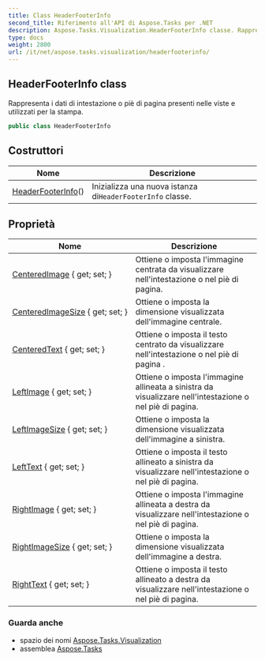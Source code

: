 ```yaml
---
title: Class HeaderFooterInfo
second_title: Riferimento all'API di Aspose.Tasks per .NET
description: Aspose.Tasks.Visualization.HeaderFooterInfo classe. Rappresenta i dati di intestazione o piè di pagina presenti nelle viste e utilizzati per la stampa.
type: docs
weight: 2800
url: /it/net/aspose.tasks.visualization/headerfooterinfo/
---
```

## HeaderFooterInfo class

Rappresenta i dati di intestazione o piè di pagina presenti nelle viste e utilizzati per la stampa.

```csharp
public class HeaderFooterInfo
```

## Costruttori

| Nome | Descrizione |
| --- | --- |
| [HeaderFooterInfo](headerfooterinfo/)() | Inizializza una nuova istanza di`HeaderFooterInfo` classe. |

## Proprietà

| Nome | Descrizione |
| --- | --- |
| [CenteredImage](../../aspose.tasks.visualization/headerfooterinfo/centeredimage/) { get; set; } | Ottiene o imposta l'immagine centrata da visualizzare nell'intestazione o nel piè di pagina. |
| [CenteredImageSize](../../aspose.tasks.visualization/headerfooterinfo/centeredimagesize/) { get; set; } | Ottiene o imposta la dimensione visualizzata dell'immagine centrale. |
| [CenteredText](../../aspose.tasks.visualization/headerfooterinfo/centeredtext/) { get; set; } | Ottiene o imposta il testo centrato da visualizzare nell'intestazione o nel piè di pagina . |
| [LeftImage](../../aspose.tasks.visualization/headerfooterinfo/leftimage/) { get; set; } | Ottiene o imposta l'immagine allineata a sinistra da visualizzare nell'intestazione o nel piè di pagina. |
| [LeftImageSize](../../aspose.tasks.visualization/headerfooterinfo/leftimagesize/) { get; set; } | Ottiene o imposta la dimensione visualizzata dell'immagine a sinistra. |
| [LeftText](../../aspose.tasks.visualization/headerfooterinfo/lefttext/) { get; set; } | Ottiene o imposta il testo allineato a sinistra da visualizzare nell'intestazione o nel piè di pagina. |
| [RightImage](../../aspose.tasks.visualization/headerfooterinfo/rightimage/) { get; set; } | Ottiene o imposta l'immagine allineata a destra da visualizzare nell'intestazione o nel piè di pagina. |
| [RightImageSize](../../aspose.tasks.visualization/headerfooterinfo/rightimagesize/) { get; set; } | Ottiene o imposta la dimensione visualizzata dell'immagine a destra. |
| [RightText](../../aspose.tasks.visualization/headerfooterinfo/righttext/) { get; set; } | Ottiene o imposta il testo allineato a destra da visualizzare nell'intestazione o nel piè di pagina. |

### Guarda anche

* spazio dei nomi [Aspose.Tasks.Visualization](../../aspose.tasks.visualization/)
* assemblea [Aspose.Tasks](../../)


